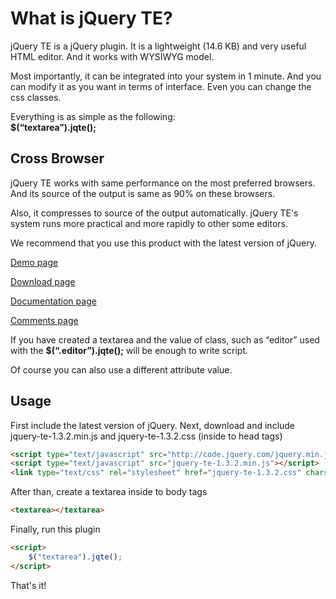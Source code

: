 ﻿What is jQuery TE?
==================

jQuery TE is a jQuery plugin. It is a lightweight (14.6 KB) and very useful HTML editor. And it works with WYSIWYG model.

Most importantly, it can be integrated into your system in 1 minute. And you can modify it as you want in terms of interface. Even you can change the css classes.

Everything is as simple as the following:  
**$(“textarea”).jqte();**

Cross Browser
-------------
jQuery TE works with same performance on the most preferred browsers. And its source of the output is same as 90% on these browsers.

Also, it compresses to source of the output automatically. jQuery TE's system runs more practical and more rapidly to other some editors.

We recommend that you use this product with the latest version of jQuery.

[Demo page][]

[Download page][]

[Documentation page][]

[Comments page][]

  [Demo page]: http://jqueryte.com/demos
  [Download page]: http://jqueryte.com/download
  [Documentation page]: http://jqueryte.com/documentation
  [Comments page]: http://jqueryte.com/comments

If you have created a textarea and the value of class, such as “editor”
used with the **$(“.editor”).jqte();** will be enough to write script.

Of course you can also use a different attribute value.

Usage
-----

First include the latest version of jQuery. Next, download and include jquery-te-1.3.2.min.js and jquery-te-1.3.2.css (inside to head tags)

``` html
<script type="text/javascript" src="http://code.jquery.com/jquery.min.js"></script>
<script type="text/javascript" src="jquery-te-1.3.2.min.js"></script>
<link type="text/css" rel="stylesheet" href="jquery-te-1.3.2.css" charset="utf-8" />
```

After than, create a textarea inside to body tags

``` html
<textarea></textarea>
```

Finally, run this plugin
``` html
<script>
	$("textarea").jqte();
</script>
```

That's it!